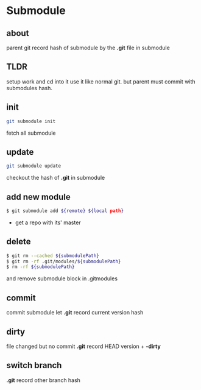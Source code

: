 # Submodule
## about
parent git record hash of submodule by the __.git__ file in submodule

## TLDR
setup work and cd into it use it like normal git. 
but parent must commit with submodules hash.


## init 
```sh
git submodule init
```
fetch all submodule

## update
```sh
git submodule update
```
checkout the hash of __.git__ in submodule 

## add new module
```sh
$ git submodule add ${remote} ${local path}
```
* get a repo with its' master

## delete

```sh
$ git rm --cached ${submodulePath}
$ git rm -rf .git/modules/${submodulePath}
$ rm -rf ${submodulePath}
```
and remove submodule block in .gitmodules

## commit
commit submodule let __.git__ record current version hash

## dirty
file changed but no commit
__.git__ record HEAD version + __-dirty__

## switch branch
__.git__ record other branch hash
